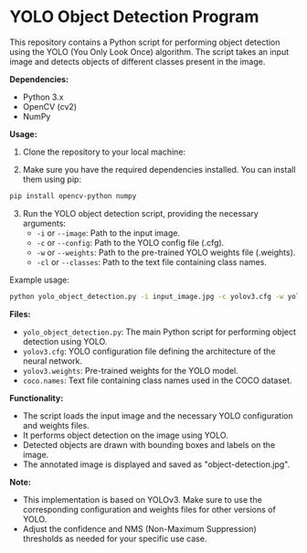 # YOLO Object Detection Program

This repository contains a Python script for performing object detection using the YOLO (You Only Look Once) algorithm. The script takes an input image and detects objects of different classes present in the image.

**Dependencies:**
- Python 3.x
- OpenCV (cv2)
- NumPy


**Usage:**
1. Clone the repository to your local machine:


2. Make sure you have the required dependencies installed. You can install them using pip:

```bash
pip install opencv-python numpy
```

3. Run the YOLO object detection script, providing the necessary arguments:
   - `-i` or `--image`: Path to the input image.
   - `-c` or `--config`: Path to the YOLO config file (.cfg).
   - `-w` or `--weights`: Path to the pre-trained YOLO weights file (.weights).
   - `-cl` or `--classes`: Path to the text file containing class names.

Example usage:

```bash
python yolo_object_detection.py -i input_image.jpg -c yolov3.cfg -w yolov3.weights -cl coco.names
```

**Files:**
- `yolo_object_detection.py`: The main Python script for performing object detection using YOLO.
- `yolov3.cfg`: YOLO configuration file defining the architecture of the neural network.
- `yolov3.weights`: Pre-trained weights for the YOLO model.
- `coco.names`: Text file containing class names used in the COCO dataset.

**Functionality:**
- The script loads the input image and the necessary YOLO configuration and weights files.
- It performs object detection on the image using YOLO.
- Detected objects are drawn with bounding boxes and labels on the image.
- The annotated image is displayed and saved as "object-detection.jpg".

**Note:**
- This implementation is based on YOLOv3. Make sure to use the corresponding configuration and weights files for other versions of YOLO.
- Adjust the confidence and NMS (Non-Maximum Suppression) thresholds as needed for your specific use case.

